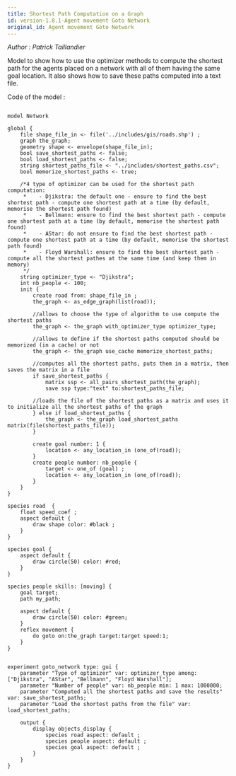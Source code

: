 ```yaml
---
title: Shortest Path Computation on a Graph
id: version-1.8.1-Agent movement Goto Network
original_id: Agent movement Goto Network
---
```


[//]: # (keyword|operator_with_optimizer_type)
[//]: # (keyword|operator_use_cache)
[//]: # (keyword|operator_load_shortest_paths)
[//]: # (keyword|operator_all_pairs_shortest_path)
[//]: # (keyword|statement_save)
[//]: # (keyword|type_path)
[//]: # (keyword|type_matrix)
[//]: # (keyword|concept_graph)
[//]: # (keyword|concept_agent_movement)
[//]: # (keyword|concept_skill)
[//]: # (keyword|concept_shortest_path)
[//]: # (keyword|concept_algorithm)


_Author :  Patrick Taillandier_

Model to show how to use the optimizer methods to compute the shortest path for the agents placed on a network with all of them having the same goal location. It also shows how to save these paths computed into a text file.


Code of the model : 

```

model Network

global {
	file shape_file_in <- file('../includes/gis/roads.shp') ;
	graph the_graph; 
	geometry shape <- envelope(shape_file_in);
	bool save_shortest_paths <- false;
	bool load_shortest_paths <- false;
	string shortest_paths_file <- "../includes/shortest_paths.csv";
	bool memorize_shortest_paths <- true;
	
	/*4 type of optimizer can be used for the shortest path computation:
	 *    - Djikstra: the default one - ensure to find the best shortest path - compute one shortest path at a time (by default, memorise the shortest path found)
	 * 	  - Bellmann: ensure to find the best shortest path - compute one shortest path at a time (by default, memorise the shortest path found)
	 * 	  - AStar: do not ensure to find the best shortest path - compute one shortest path at a time (by default, memorise the shortest path found)
	 *    - Floyd Warshall: ensure to find the best shortest path - compute all the shortest pathes at the same time (and keep them in memory)
	 */
	string optimizer_type <- "Djikstra";
	int nb_people <- 100;
	init {    
		create road from: shape_file_in ;
		the_graph <- as_edge_graph(list(road));
		
		//allows to choose the type of algorithm to use compute the shortest paths
		the_graph <- the_graph with_optimizer_type optimizer_type;
		
		//allows to define if the shortest paths computed should be memorized (in a cache) or not
		the_graph <- the_graph use_cache memorize_shortest_paths;
		
		//computes all the shortest paths, puts them in a matrix, then saves the matrix in a file
		if save_shortest_paths {
			matrix ssp <- all_pairs_shortest_path(the_graph);
			save ssp type:"text" to:shortest_paths_file;
			
		//loads the file of the shortest paths as a matrix and uses it to initialize all the shortest paths of the graph
		} else if load_shortest_paths {
			the_graph <- the_graph load_shortest_paths matrix(file(shortest_paths_file));
		}
		
		create goal number: 1 {
			location <- any_location_in (one_of(road));
		}
		create people number: nb_people {
			target <- one_of (goal) ;
			location <- any_location_in (one_of(road));
		} 
	}
}

species road  {
	float speed_coef ;
	aspect default {
		draw shape color: #black ;
	}
} 
	
species goal {
	aspect default {
		draw circle(50) color: #red;
	}
}
	
species people skills: [moving] {
	goal target;
	path my_path; 
	
	aspect default {
		draw circle(50) color: #green;
	}
	reflex movement {
		do goto on:the_graph target:target speed:1;
	}
}


experiment goto_network type: gui {
	parameter "Type of optimizer" var: optimizer_type among: ["Djikstra", "AStar", "Bellmann", "Floyd Warshall"];
	parameter "Number of people" var: nb_people min: 1 max: 1000000;
	parameter "Computed all the shortest paths and save the results" var: save_shortest_paths;
	parameter "Load the shortest paths from the file" var: load_shortest_paths;
	
	output {
		display objects_display {
			species road aspect: default ;
			species people aspect: default ;
			species goal aspect: default ;
		}
	}
}
```
